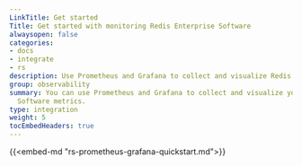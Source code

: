 ```yaml
---
LinkTitle: Get started
Title: Get started with monitoring Redis Enterprise Software
alwaysopen: false
categories:
- docs
- integrate
- rs
description: Use Prometheus and Grafana to collect and visualize Redis Enterprise Software metrics.
group: observability
summary: You can use Prometheus and Grafana to collect and visualize your Redis Enterprise
  Software metrics.
type: integration
weight: 5
tocEmbedHeaders: true
---
```


{{<embed-md "rs-prometheus-grafana-quickstart.md">}}
